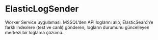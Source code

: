 # ElasticLogSender
Worker Service uygulaması. MSSQL’den API loglarını alıp, ElasticSearch’e farklı indexlere (test ve canlı) gönderen, logların durumunu güncelleyen merkezi bir loglama çözümü.
